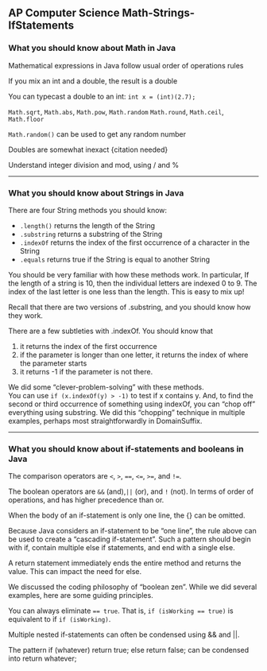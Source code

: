 ## AP Computer Science Math-Strings-IfStatements
### What you should know about Math in Java

Mathematical expressions in Java follow usual order of operations rules

If you mix an int and a double, the result is a double

You can typecast a double to an int: `int x = (int)(2.7);`

`Math.sqrt`, `Math.abs`, `Math.pow`, `Math.random` `Math.round`, `Math.ceil`, `Math.floor` 

`Math.random()` can be used to get any random number

Doubles are somewhat inexact {citation needed}

Understand integer division and mod, using / and %

---

### What you should know about Strings in Java
There are four String methods you should know:
* `.length()` returns the length of the String
* `.substring` returns a substring of the String
* `.indexOf` returns the index of the first occurrence of a character in the String
* `.equals` returns true if the String is equal to another String

You should be very familiar with how these methods work.  In particular, If the length of a string is 10, then the individual letters are indexed 0 to 9.  The index of the last letter is one less than the length.  This is easy to mix up!

Recall that there are two versions of .substring, and you should know how they work.

There are a few subtleties with .indexOf.  You should know that 
1. it returns the index of the first occurrence
2. if the parameter is longer than one letter, it returns the index of where the parameter starts
3. it returns -1 if the parameter is not there.

We did some “clever-problem-solving” with these methods.  
You can use `if (x.indexOf(y) > -1)` to test if x contains y.  And, to find the second or third occurrence of something using indexOf, you can “chop off” everything using substring.  We did this “chopping” technique in multiple examples, perhaps most straightforwardly in DomainSuffix.

---

### What you should know about if-statements and booleans in Java

The comparison operators are `<`, `>`, `==`, `<=`, `>=`, and `!=`.

The boolean operators are `&&` (and),`||` (or), and `!` (not).  In terms of order of operations, and has higher precedence than or.

When the body of an if-statement is only one line, the {} can be omitted.

Because Java considers an if-statement to be “one line”, the rule above can be used to create a “cascading if-statement”.  Such a pattern should begin with if, contain multiple else if statements, and end with a single else.

A return statement immediately ends the entire method and returns the value.  This can impact the need for else.

We discussed the coding philosophy of “boolean zen”.  While we did several examples, here are some guiding principles.

You can always eliminate `== true`.    That is, `if (isWorking == true)` is equivalent to if `if (isWorking)`.

Multiple nested if-statements can often be condensed using && and ||.

The pattern if (whatever) return true; else return false; can be condensed into return whatever;
